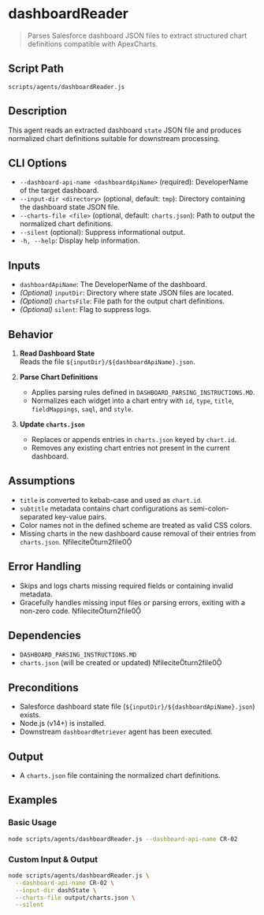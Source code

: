 # dashboardReader

> Parses Salesforce dashboard JSON files to extract structured chart definitions compatible with ApexCharts.

## Script Path

`scripts/agents/dashboardReader.js`

## Description

This agent reads an extracted dashboard `state` JSON file and produces normalized chart definitions suitable for downstream processing.

## CLI Options

- `--dashboard-api-name <dashboardApiName>` (required): DeveloperName of the target dashboard.
- `--input-dir <directory>` (optional, default: `tmp`): Directory containing the dashboard state JSON file.
- `--charts-file <file>` (optional, default: `charts.json`): Path to output the normalized chart definitions.
- `--silent` (optional): Suppress informational output.
- `-h, --help`: Display help information.

## Inputs

- `dashboardApiName`: The DeveloperName of the dashboard.
- _(Optional)_ `inputDir`: Directory where state JSON files are located.
- _(Optional)_ `chartsFile`: File path for the output chart definitions.
- _(Optional)_ `silent`: Flag to suppress logs.

## Behavior

1. **Read Dashboard State**  
   Reads the file `${inputDir}/${dashboardApiName}.json`.

2. **Parse Chart Definitions**

   - Applies parsing rules defined in `DASHBOARD_PARSING_INSTRUCTIONS.MD`.
   - Normalizes each widget into a chart entry with `id`, `type`, `title`, `fieldMappings`, `saql`, and `style`.

3. **Update `charts.json`**
   - Replaces or appends entries in `charts.json` keyed by `chart.id`.
   - Removes any existing chart entries not present in the current dashboard.

## Assumptions

- `title` is converted to kebab-case and used as `chart.id`.
- `subtitle` metadata contains chart configurations as semi-colon-separated key-value pairs.
- Color names not in the defined scheme are treated as valid CSS colors.
- Missing charts in the new dashboard cause removal of their entries from `charts.json`. fileciteturn2file0

## Error Handling

- Skips and logs charts missing required fields or containing invalid metadata.
- Gracefully handles missing input files or parsing errors, exiting with a non-zero code. fileciteturn2file0

## Dependencies

- `DASHBOARD_PARSING_INSTRUCTIONS.MD`
- `charts.json` (will be created or updated) fileciteturn2file0

## Preconditions

- Salesforce dashboard state file (`${inputDir}/${dashboardApiName}.json`) exists.
- Node.js (v14+) is installed.
- Downstream `dashboardRetriever` agent has been executed.

## Output

- A `charts.json` file containing the normalized chart definitions.

## Examples

### Basic Usage

```bash
node scripts/agents/dashboardReader.js --dashboard-api-name CR-02
```

### Custom Input & Output

```bash
node scripts/agents/dashboardReader.js \
  --dashboard-api-name CR-02 \
  --input-dir dashState \
  --charts-file output/charts.json \
  --silent
```
